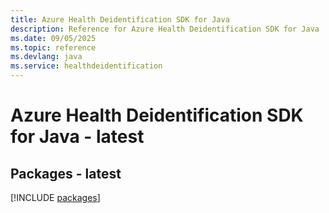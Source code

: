 ```yaml
---
title: Azure Health Deidentification SDK for Java
description: Reference for Azure Health Deidentification SDK for Java
ms.date: 09/05/2025
ms.topic: reference
ms.devlang: java
ms.service: healthdeidentification
---
```

# Azure Health Deidentification SDK for Java - latest
## Packages - latest
[!INCLUDE [packages](health-deidentification-index.md)]
